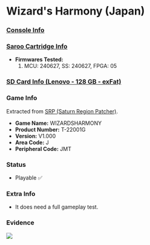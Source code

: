 # Wizard's Harmony (Japan)

### [Console Info](../../../../../Info/Consoles/VA13/README.md)

### [Saroo Cartridge Info](../../../../../Info/Cartridges/RetroGameParadiseStore/1.32F/README.md)

- <b>Firmwares Tested:</b>
  1. MCU: 240627, SS: 240627, FPGA: 05

### [SD Card Info (Lenovo - 128 GB - exFat)](../../../../../Info/SdCards/Lenovo/128GB/exfat/README.md)

### Game Info

Extracted from [SRP (Saturn Region Patcher)](https://segaxtreme.net/resources/saturn-region-patcher.81/download).

- <b>Game Name:</b> WIZARDSHARMONY
- <b>Product Number:</b> T-22001G
- <b>Version:</b> V1.000
- <b>Area Code:</b> J
- <b>Peripheral Code:</b> JMT

### Status

- Playable :white_check_mark:

### Extra Info

- It does need a full gameplay test.

### Evidence

[![](https://img.youtube.com/vi/9eMqSiXIeXM/0.jpg)](https://www.youtube.com/watch?v=9eMqSiXIeXM)

